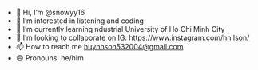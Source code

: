 - 👋 Hi, I’m @snowyy16
- 👀 I’m interested in listening and coding
- 🌱 I’m currently learning ndustrial University of Ho Chi Minh City
- 💞️ I’m looking to collaborate on IG: https://www.instagram.com/hn.lson/
- 📫 How to reach me huynhson532004@gmail.com
- 😄 Pronouns: he/him

<!---
snowyy16/snowyy16 is a ✨ special ✨ repository because its `README.md` (this file) appears on your GitHub profile.
You can click the Preview link to take a look at your changes.
--->
